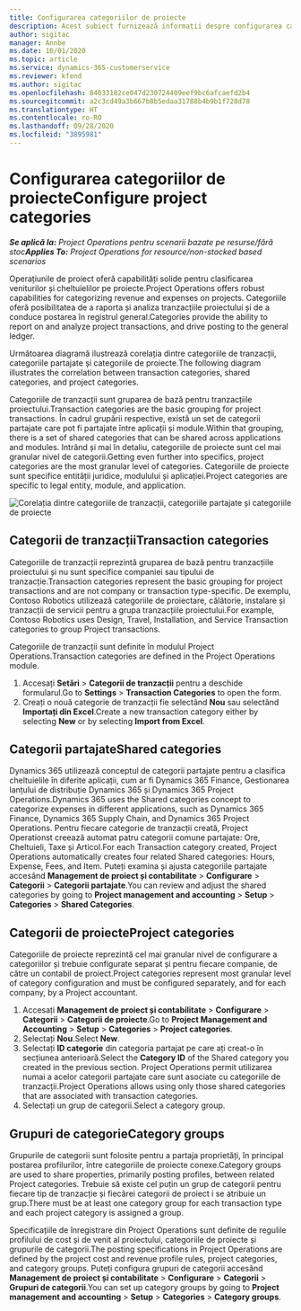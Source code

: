 ```yaml
---
title: Configurarea categoriilor de proiecte
description: Acest subiect furnizează informații despre configurarea categoriilor de proiect.
author: sigitac
manager: Annbe
ms.date: 10/01/2020
ms.topic: article
ms.service: dynamics-365-customerservice
ms.reviewer: kfend
ms.author: sigitac
ms.openlocfilehash: 84033182ce047d230724409eef9bc6afcaefd2b4
ms.sourcegitcommit: a2c3cd49a3b667b8b5edaa31788b4b9b1f728d78
ms.translationtype: HT
ms.contentlocale: ro-RO
ms.lasthandoff: 09/28/2020
ms.locfileid: "3895981"
---
```

# <a name="configure-project-categories"></a><span data-ttu-id="4dd39-103">Configurarea categoriilor de proiecte</span><span class="sxs-lookup"><span data-stu-id="4dd39-103">Configure project categories</span></span>

<span data-ttu-id="4dd39-104">_**Se aplică la:** Project Operations pentru scenarii bazate pe resurse/fără stoc_</span><span class="sxs-lookup"><span data-stu-id="4dd39-104">_**Applies To:** Project Operations for resource/non-stocked based scenarios_</span></span>

<span data-ttu-id="4dd39-105">Operațiunile de proiect oferă capabilități solide pentru clasificarea veniturilor și cheltuielilor pe proiecte.</span><span class="sxs-lookup"><span data-stu-id="4dd39-105">Project Operations offers robust capabilities for categorizing revenue and expenses on projects.</span></span> <span data-ttu-id="4dd39-106">Categoriile oferă posibilitatea de a raporta și analiza tranzacțiile proiectului și de a conduce postarea în registrul general.</span><span class="sxs-lookup"><span data-stu-id="4dd39-106">Categories provide the ability to report on and analyze project transactions, and drive posting to the general ledger.</span></span>

<span data-ttu-id="4dd39-107">Următoarea diagramă ilustrează corelația dintre categoriile de tranzacții, categoriile partajate și categoriile de proiecte.</span><span class="sxs-lookup"><span data-stu-id="4dd39-107">The following diagram illustrates the correlation between transaction categories, shared categories, and project categories.</span></span> 

<span data-ttu-id="4dd39-108">Categoriile de tranzacții sunt gruparea de bază pentru tranzacțiile proiectului.</span><span class="sxs-lookup"><span data-stu-id="4dd39-108">Transaction categories are the basic grouping for project transactions.</span></span> <span data-ttu-id="4dd39-109">În cadrul grupării respective, există un set de categorii partajate care pot fi partajate între aplicații și module.</span><span class="sxs-lookup"><span data-stu-id="4dd39-109">Within that grouping, there is a set of shared categories that can be shared across applications and modules.</span></span> <span data-ttu-id="4dd39-110">Intrând și mai în detaliu, categoriile de proiecte sunt cel mai granular nivel de categorii.</span><span class="sxs-lookup"><span data-stu-id="4dd39-110">Getting even further into specifics, project categories are the most granular level of categories.</span></span> <span data-ttu-id="4dd39-111">Categoriile de proiecte sunt specifice entității juridice, modulului și aplicației.</span><span class="sxs-lookup"><span data-stu-id="4dd39-111">Project categories are specific to legal entity, module, and application.</span></span>

![Corelația dintre categoriile de tranzacții, categoriile partajate și categoriile de proiecte](media/project-categories.png)

## <a name="transaction-categories"></a><span data-ttu-id="4dd39-113">Categorii de tranzacții</span><span class="sxs-lookup"><span data-stu-id="4dd39-113">Transaction categories</span></span>

<span data-ttu-id="4dd39-114">Categoriile de tranzacții reprezintă gruparea de bază pentru tranzacțiile proiectului și nu sunt specifice companiei sau tipului de tranzacție.</span><span class="sxs-lookup"><span data-stu-id="4dd39-114">Transaction categories represent the basic grouping for project transactions and are not company or transaction type-specific.</span></span> <span data-ttu-id="4dd39-115">De exemplu, Contoso Robotics utilizează categoriile de proiectare, călătorie, instalare și tranzacții de servicii pentru a grupa tranzacțiile proiectului.</span><span class="sxs-lookup"><span data-stu-id="4dd39-115">For example, Contoso Robotics uses Design, Travel, Installation, and Service Transaction categories to group Project transactions.</span></span>

<span data-ttu-id="4dd39-116">Categoriile de tranzacții sunt definite în modulul Project Operations.</span><span class="sxs-lookup"><span data-stu-id="4dd39-116">Transaction categories are defined in the Project Operations module.</span></span> 
1. <span data-ttu-id="4dd39-117">Accesați **Setări** \> **Categorii de tranzacții** pentru a deschide formularul.</span><span class="sxs-lookup"><span data-stu-id="4dd39-117">Go to **Settings** \> **Transaction Categories** to open the form.</span></span> 
2. <span data-ttu-id="4dd39-118">Creați o nouă categorie de tranzacții fie selectând **Nou** sau selectând **Importați din Excel**.</span><span class="sxs-lookup"><span data-stu-id="4dd39-118">Create a new transaction category either by selecting **New** or by selecting **Import from Excel**.</span></span>

## <a name="shared-categories"></a><span data-ttu-id="4dd39-119">Categorii partajate</span><span class="sxs-lookup"><span data-stu-id="4dd39-119">Shared categories</span></span>

<span data-ttu-id="4dd39-120">Dynamics 365 utilizează conceptul de categorii partajate pentru a clasifica cheltuielile în diferite aplicații, cum ar fi Dynamics 365 Finance, Gestionarea lanțului de distribuție Dynamics 365 și Dynamics 365 Project Operations.</span><span class="sxs-lookup"><span data-stu-id="4dd39-120">Dynamics 365 uses the Shared categories concept to categorize expenses in different applications, such as Dynamics 365 Finance, Dynamics 365 Supply Chain, and Dynamics 365 Project Operations.</span></span> <span data-ttu-id="4dd39-121">Pentru fiecare categorie de tranzacții creată, Project Operationst creează automat patru categorii comune partajate: Ore, Cheltuieli, Taxe și Articol.</span><span class="sxs-lookup"><span data-stu-id="4dd39-121">For each Transaction category created, Project Operations automatically creates four related Shared categories: Hours, Expense, Fees, and Item.</span></span> <span data-ttu-id="4dd39-122">Puteți examina și ajusta categoriile partajate accesând **Management de proiect și contabilitate** \> **Configurare** \> **Categorii** \> **Categorii partajate**.</span><span class="sxs-lookup"><span data-stu-id="4dd39-122">You can review and adjust the shared categories by going to **Project management and accounting** \> **Setup** \> **Categories** \> **Shared Categories**.</span></span>

## <a name="project-categories"></a><span data-ttu-id="4dd39-123">Categorii de proiecte</span><span class="sxs-lookup"><span data-stu-id="4dd39-123">Project categories</span></span>

<span data-ttu-id="4dd39-124">Categoriile de proiecte reprezintă cel mai granular nivel de configurare a categoriilor și trebuie configurate separat și pentru fiecare companie, de către un contabil de proiect.</span><span class="sxs-lookup"><span data-stu-id="4dd39-124">Project categories represent most granular level of category configuration and must be configured separately, and for each company, by a Project accountant.</span></span>

1. <span data-ttu-id="4dd39-125">Accesați **Management de proiect și contabilitate** \> **Configurare** \> **Categorii** \> **Categorii de proiecte**.</span><span class="sxs-lookup"><span data-stu-id="4dd39-125">Go to **Project Management and Accounting** \> **Setup** \> **Categories** \> **Project categories**.</span></span>
2. <span data-ttu-id="4dd39-126">Selectați **Nou**.</span><span class="sxs-lookup"><span data-stu-id="4dd39-126">Select **New**.</span></span>
3. <span data-ttu-id="4dd39-127">Selectați **ID categorie** din categoria partajat pe care ați creat-o în secțiunea anterioară.</span><span class="sxs-lookup"><span data-stu-id="4dd39-127">Select the **Category ID** of the Shared category you created in the previous section.</span></span> <span data-ttu-id="4dd39-128">Project Operations permit utilizarea numai a acelor categorii partajate care sunt asociate cu categoriile de tranzacții.</span><span class="sxs-lookup"><span data-stu-id="4dd39-128">Project Operations allows using only those shared categories that are associated with transaction categories.</span></span>
4. <span data-ttu-id="4dd39-129">Selectați un grup de categorii.</span><span class="sxs-lookup"><span data-stu-id="4dd39-129">Select a category group.</span></span>

## <a name="category-groups"></a><span data-ttu-id="4dd39-130">Grupuri de categorie</span><span class="sxs-lookup"><span data-stu-id="4dd39-130">Category groups</span></span>

<span data-ttu-id="4dd39-131">Grupurile de categorii sunt folosite pentru a partaja proprietăți, în principal postarea profilurilor, între categoriile de proiecte conexe.</span><span class="sxs-lookup"><span data-stu-id="4dd39-131">Category groups are used to share properties, primarily posting profiles, between related Project categories.</span></span> <span data-ttu-id="4dd39-132">Trebuie să existe cel puțin un grup de categorii pentru fiecare tip de tranzacție și fiecărei categorii de proiect i se atribuie un grup.</span><span class="sxs-lookup"><span data-stu-id="4dd39-132">There must be at least one category group for each transaction type and each project category is assigned a group.</span></span>

<span data-ttu-id="4dd39-133">Specificațiile de înregistrare din Project Operations sunt definite de regulile profilului de cost și de venit al proiectului, categoriile de proiecte și grupurile de categorii.</span><span class="sxs-lookup"><span data-stu-id="4dd39-133">The posting specifications in Project Operations are defined by the project cost and revenue profile rules, project categories, and category groups.</span></span> <span data-ttu-id="4dd39-134">Puteți configura grupuri de categorii accesând **Management de proiect și contabilitate** \> **Configurare** \> **Categorii** \> **Grupuri de categorii**.</span><span class="sxs-lookup"><span data-stu-id="4dd39-134">You can set up category groups by going to **Project management and accounting** \> **Setup** \> **Categories** \> **Category groups**.</span></span>
